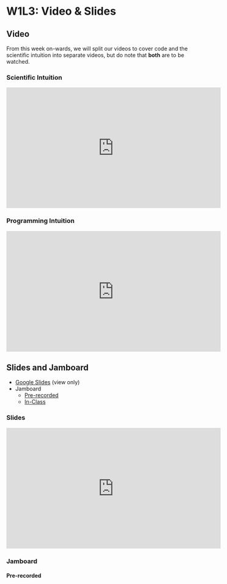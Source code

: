 # W1L3: Video & Slides

## Video

From this week on-wards, we will split our videos to cover code and the scientific intuition into separate videos, but do note that **both** are to be watched.

### Scientific Intuition

<div class="iframe-container">
<iframe width="560" height="315" src="https://www.youtube-nocookie.com/embed/iX-WdvY0rjw" frameborder="0" allow="accelerometer; autoplay; encrypted-media; gyroscope; picture-in-picture" allowfullscreen></iframe>
</div>

### Programming Intuition

<div class="iframe-container">
<iframe width="560" height="315" src="https://www.youtube-nocookie.com/embed/W7_AinnrdWk" frameborder="0" allow="accelerometer; autoplay; encrypted-media; gyroscope; picture-in-picture" allowfullscreen></iframe>
</div>

## Slides and Jamboard

- [Google Slides](https://docs.google.com/presentation/d/1F_oHDWEv2ax1NJPd1vaxQkY5FA3HzTASgKqOzngfeIc/edit?usp=sharing) (view only)
- Jamboard
  - [Pre-recorded](https://jamboard.google.com/d/1oDznzRytjThwvEXPtZadjOWb6DCmIAVLeL_yuooDrwg/edit?usp=sharing)
  - [In-Class](https://jamboard.google.com/d/1EiFsdwC6LivT68-LPfhyoZR7dW09Aw6w7BaYr3YI2Hg/edit?usp=sharing)

### Slides

<div class="iframe-container">
<iframe src="https://docs.google.com/presentation/d/e/2PACX-1vTjPT9G3IsFXyhPmTwtBtBMBxpFoQ8ly7HWkCvvehf-DNdk4BPDxIX1W-eofc-SsQ81pdEdi2MOqlBA/embed?start=false&loop=false&delayms=5000" frameborder="0" width="560" height="315" allowfullscreen="true" mozallowfullscreen="true" webkitallowfullscreen="true"></iframe>
</div>

### Jamboard

#### Pre-recorded

<div id="adobe-dc-view" style="width: 560px;"></div>
<script src="https://documentcloud.adobe.com/view-sdk/main.js"></script>
<script type="text/javascript">
	document.addEventListener("adobe_dc_view_sdk.ready", function(){ 
		var adobeDCView = new AdobeDC.View({clientId: "7a58a321088f47dab1bd448358d2a212", divId: "adobe-dc-view"});
		adobeDCView.previewFile({
			content:{location: {url: "https://github.com/wc3m/wc3m.github.io/raw/src/src/pdf/W1-wc3m.pdf"}},
			metaData:{fileName: "W1-wc3m.pdf"}
		}, {embedMode: "IN_LINE"});
	});
</script>
